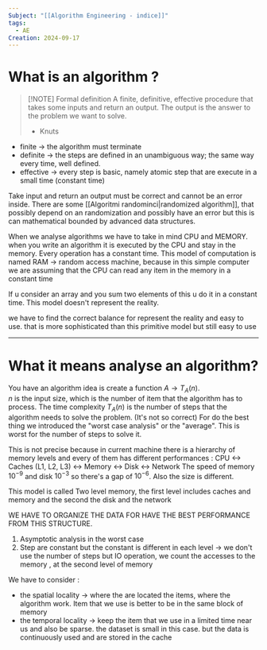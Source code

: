 ```yaml
---
Subject: "[[Algorithm Engineering - indice]]"
tags:
  - AE
Creation: 2024-09-17
---
```

# What is an algorithm ?


> [!NOTE] Formal definition 
> A finite, definitive, effective procedure that takes some inputs and return an output. 
> The output is the answer to the problem we want to solve.
> - Knuts

- finite -> the algorithm must terminate
- definite -> the steps are defined in an unambiguous way; the same way every time, well defined.
- effective -> every step is basic, namely atomic step that are execute in a small time (constant time) 

Take input and return an output must be correct and cannot be an error inside.
There are some [[Algoritmi randominci|randomized algorithm]], that possibly depend on an randomization and possibly have an error but this is can mathematical bounded by advanced data structures.

When we analyse algorithms we have to take in mind CPU and MEMORY. when you write an algorithm it is executed by the CPU and stay in the memory. Every operation has a constant time.
This model of computation is named RAM -> random access machine, because in this simple computer we are assuming that the CPU can read any item in the memory in a constant time

If u consider an array and you sum two elements of this u do it in a constant time.
This model doesn't represent the reality.

we have to find the correct balance for represent the reality and easy to use. that is more sophisticated than this primitive model but still easy to use



---
# What it means analyse an algorithm?

You have an algorithm idea is create a function $A\rightarrow T_A(n)$.  
$n$ is the input size, which is the number of item that the algorithm has to process.
The time complexity $T_{A}(n)$ is the number of steps that the algorithm needs to solve the problem. (It's not so correct)
For do the best thing we introduced the "worst case analysis" or the "average". 
This is worst for the number of steps to solve it.

This is not precise because in current machine there is a hierarchy of memory levels and every of them has different performances :
	CPU <-> Caches (L1, L2, L3) <-> Memory <-> Disk <-> Network
The speed of memory $10^{-9}$ and disk $10^{-3}$ so there's a gap of $10^{-6}$.
Also the size is different.

This model is called Two level memory, the first level includes caches and memory and the second the disk and the network

WE HAVE TO ORGANIZE THE DATA FOR HAVE THE BEST PERFORMANCE FROM THIS STRUCTURE. 


1. Asymptotic analysis in the worst case 
2. Step are constant but the constant is different in each level -> we don't use the number of steps but IO operation, we count the accesses to the memory , at the second level of memory


We have to consider :
- the spatial locality -> where the are located the items, where the algorithm work. Item that we use is better to be in the same block of memory
- the temporal locality -> keep the item that we use in a limited time near us and also be sparse. the dataset is small in this case. but the data is continuously used and are stored in the cache